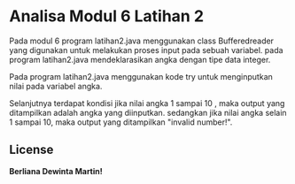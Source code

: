 # Analisa Modul 6 Latihan 2
Pada modul 6 program latihan2.java menggunakan class Bufferedreader yang digunakan untuk melakukan proses input pada sebuah variabel. pada program latihan2.java mendeklarasikan angka dengan tipe data integer.

Pada program latihan2.java menggunakan kode try untuk menginputkan nilai pada variabel angka.

Selanjutnya terdapat kondisi jika nilai angka 1 sampai 10 , maka output yang ditampilkan adalah angka yang diinputkan. sedangkan jika nilai angka selain 1 sampai 10, maka output yang ditampilkan "invalid number!".
## License

**Berliana Dewinta Martin!**

